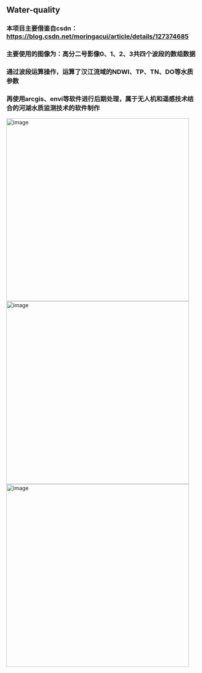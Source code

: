 ## Water-quality
### 本项目主要借鉴自csdn：https://blog.csdn.net/moringacui/article/details/127374685
###      主要使用的图像为：高分二号影像0、1、2、3共四个波段的数组数据
###      通过波段运算操作，运算了汉江流域的NDWI、TP、TN、DO等水质参数
###      再使用arcgis、envi等软件进行后期处理，属于无人机和遥感技术结合的河湖水质监测技术的软件制作
<img width="480" alt="image" src="https://github.com/fashionfu/GF-2-water-quality-parameter/assets/145452598/4af2f7c8-10a7-4df5-aef4-acc86c1b3f8a">
<img width="480" alt="image" src="https://github.com/fashionfu/GF-2-water-quality-parameter/assets/145452598/e0566d66-8ada-4906-95bd-732ca7f1e506">
<img width="480" alt="image" src="https://github.com/fashionfu/GF-2-water-quality-parameter/assets/145452598/d3e06c54-3ead-4e89-9424-936c9b9a0cbe">
